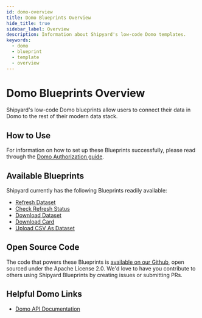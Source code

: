 ```yaml
---
id: domo-overview
title: Domo Blueprints Overview
hide_title: true
sidebar_label: Overview
description: Information about Shipyard's low-code Domo templates.
keywords:
  - domo
  - blueprint
  - template
  - overview
---
```


# Domo Blueprints Overview

Shipyard's low-code Domo blueprints allow users to connect their data in Domo to the rest of their modern data stack.

## How to Use
For information on how to set up these Blueprints successfully, please read through the [Domo Authorization guide](domo-authorization.md).

## Available Blueprints
Shipyard currently has the following Blueprints readily available:
- [Refresh Dataset](domo-refresh-dataset.md)
- [Check Refresh Status](domo-check-refresh-status.md)
- [Download Dataset](domo-download-dataset.md)
- [Download Card](domo-download-card.md)
- [Upload CSV As Dataset](domo-upload-csv-as-dataset.md)

## Open Source Code
The code that powers these Blueprints is [available on our Github](https://github.com/shipyardapp/domo-blueprints), open sourced under the Apache License 2.0. We'd love to have you contribute to others using Shipyard Blueprints by creating issues or submitting PRs.

## Helpful Domo Links
- [Domo API Documentation](https://developer.domo.com/)  